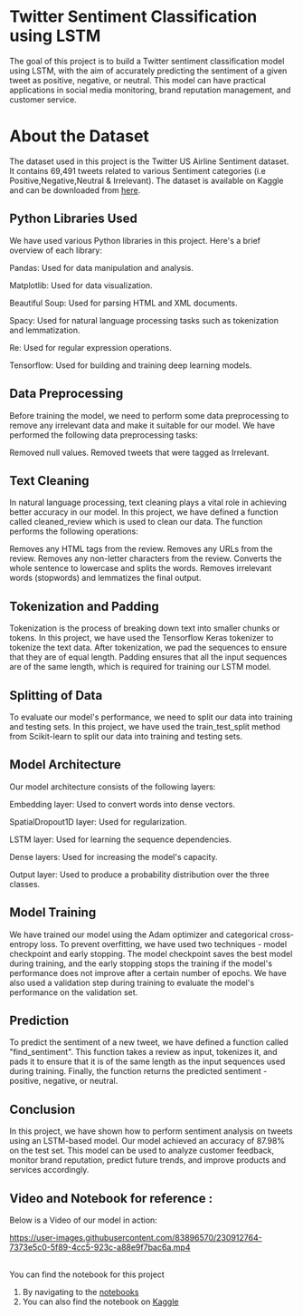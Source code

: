 # Twitter Sentiment Classification using LSTM
The goal of this project is to build a Twitter sentiment classification model using LSTM, with the aim of accurately predicting the sentiment of a given tweet as positive, negative, or neutral. This model can have practical applications in social media monitoring, brand reputation management, and customer service.

# About the Dataset
The dataset used in this project is the Twitter US Airline Sentiment dataset. It contains 69,491 tweets related to various Sentiment categories (i.e Positive,Negative,Neutral & Irrelevant). The dataset is available on Kaggle and can be downloaded from [here](https://www.kaggle.com/datasets/jp797498e/twitter-entity-sentiment-analysis).

## Python Libraries Used
We have used various Python libraries in this project. Here's a brief overview of each library:

Pandas: Used for data manipulation and analysis.

Matplotlib: Used for data visualization.

Beautiful Soup: Used for parsing HTML and XML documents.

Spacy: Used for natural language processing tasks such as tokenization and lemmatization.

Re: Used for regular expression operations.

Tensorflow: Used for building and training deep learning models.

## Data Preprocessing
Before training the model, we need to perform some data preprocessing to remove any irrelevant data and make it suitable for our model. We have performed the following data preprocessing tasks:

Removed null values.
Removed tweets that were tagged as Irrelevant.

## Text Cleaning
In natural language processing, text cleaning plays a vital role in achieving better accuracy in our model. In this project, we have defined a function called cleaned_review which is used to clean our data. The function performs the following operations:

Removes any HTML tags from the review.
Removes any URLs from the review.
Removes any non-letter characters from the review.
Converts the whole sentence to lowercase and splits the words.
Removes irrelevant words (stopwords) and lemmatizes the final output.

## Tokenization and Padding
Tokenization is the process of breaking down text into smaller chunks or tokens. In this project, we have used the Tensorflow Keras tokenizer to tokenize the text data. After tokenization, we pad the sequences to ensure that they are of equal length. Padding ensures that all the input sequences are of the same length, which is required for training our LSTM model.

## Splitting of Data
To evaluate our model's performance, we need to split our data into training and testing sets. In this project, we have used the train_test_split method from Scikit-learn to split our data into training and testing sets.

## Model Architecture
Our model architecture consists of the following layers:

Embedding layer: Used to convert words into dense vectors.

SpatialDropout1D layer: Used for regularization.

LSTM layer: Used for learning the sequence dependencies.

Dense layers: Used for increasing the model's capacity.

Output layer: Used to produce a probability distribution over the three classes.

## Model Training
We have trained our model using the Adam optimizer and categorical cross-entropy loss. To prevent overfitting, we have used two techniques - model checkpoint and early stopping. The model checkpoint saves the best model during training, and the early stopping stops the training if the model's performance does not improve after a certain number of epochs. We have also used a validation step during training to evaluate the model's performance on the validation set.

## Prediction
To predict the sentiment of a new tweet, we have defined a function called "find_sentiment". This function takes a review as input, tokenizes it, and pads it to ensure that it is of the same length as the input sequences used during training. Finally, the function returns the predicted sentiment - positive, negative, or neutral.

## Conclusion
In this project, we have shown how to perform sentiment analysis on tweets using an LSTM-based model. Our model achieved an accuracy of 87.98% on the test set. This model can be used to analyze customer feedback, monitor brand reputation, predict future trends, and improve products and services accordingly.

## Video and Notebook for reference : 
Below is a Video of our model in action:

https://user-images.githubusercontent.com/83896570/230912764-7373e5c0-5f89-4cc5-923c-a88e9f7bac6a.mp4

\
You can find the notebook for this project 
1) By navigating to the [notebooks](https://github.com/jvk1chaitanya/twitter-sentiment-model/blob/4ec3568e5f31f929c0227eba5d340cd31d5506ee/Notebook/twitter-sentiment-classification-using-lstm.ipynb)
2) You can also find the notebook on [Kaggle](https://www.kaggle.com/code/jvkchaitanya410/twitter-sentiment-classification-using-lstm)
